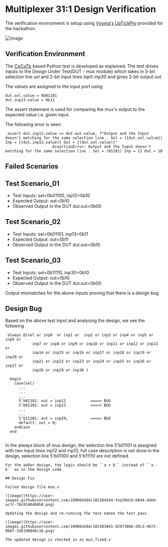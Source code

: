 # Multiplexer 31:1 Design Verification

The verification environment is setup using [Vyoma's UpTickPro](https://vyomasystems.com) provided for the hackathon.


![image](https://user-images.githubusercontent.com/109664284/182092227-f7b15b25-06d5-44b5-a450-817094690cbf.png)


## Verification Environment

The [CoCoTb](https://www.cocotb.org/) based Python test is developed as explained. The test drives inputs to the Design Under Test(DUT - mux module) which takes in 5-bit selection line *sel* and 2-bit input lines *inp0-inp30* and gives 2-bit output *out*

The values are assigned to the input port using 
```
dut.sel.value = 0b01101
dut.inp13.value = 0b11

```
The assert statement is used for comparing the mux's output to the expected value i.e. given input.

The following error is seen:
```
 assert dut.inp13.value == dut.out.value, f"Output and the Input doesn't matching for the same selection line . Sel = ({dut.sel.value}) Inp = {(dut.inp13.value)} Out = {(dut.out.value)}"
                     AssertionError: Output and the Input doesn't matching for the same selection line . Sel = (01101) Inp = 11 Out = 10
```
## Failed Scenarios


## Test Scenario_01
- Test Inputs: sel=0b01100, inp12=0b10
- Expected Output: out=0b10
- Observed Output in the DUT dut.out=0b00

## Test Scenario_02
- Test Inputs: sel=0b01101, inp13=0b11
- Expected Output: out=0b11
- Observed Output in the DUT dut.out=0b10

## Test Scenario_03
- Test Inputs: sel=0b11110, inp30=0b10
- Expected Output: out=0b10
- Observed Output in the DUT dut.out=0b00

Output mismatches for the above inputs proving that there is a design bug

## Design Bug
Based on the above test input and analysing the design, we see the following

```
 always @(sel or inp0  or inp1 or  inp2 or inp3 or inp4 or inp5 or inp6 or
            inp7 or inp8 or inp9 or inp10 or inp11 or inp12 or inp13 or 
            inp14 or inp15 or inp16 or inp17 or inp18 or inp19 or inp20 or
            inp21 or inp22 or inp23 or inp24 or inp25 or inp26 or inp27 or 
            inp28 or inp29 or inp30 )

  begin
    case(sel)
      ...
      ...
      ...
      5'b01101: out = inp12           ====> BUG
      5'b01101: out = inp13           ====> BUG
      ...
      ...
      5'b11101: out = inp29;          ====> BUG
      default: out = 0;
    endcase
  end
  
```
In the always block of mux design, the selection line 5'b01101 is assigned with two input lines inp12 and inp13, full case description is not done in the design, selection line 5'b01100 and 5'b11110 are not defined.
```
For the adder design, the logic should be ``a + b`` instead of ``a - b`` as in the design code.

## Design Fix

Failed design file mux.v

![image](https://user-images.githubusercontent.com/109664284/182104544-fea20dcb-b844-4deb-ac7c-78c0140408b8.png)

Updating the design and re-running the test makes the test pass.

![image](https://user-images.githubusercontent.com/109664284/182103841-d29f30b6-d9c3-4b72-8b8f-336198846c16.png)

The updated design is checked in as mux_fixed.v
